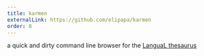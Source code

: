```yaml
---
title: karmen
externalLink: https://github.com/elipapa/karmen
order: 8
---
```

a quick and dirty command line browser for the [LanguaL thesaurus](http://www.langual.org/langual_Thesaurus.asp)